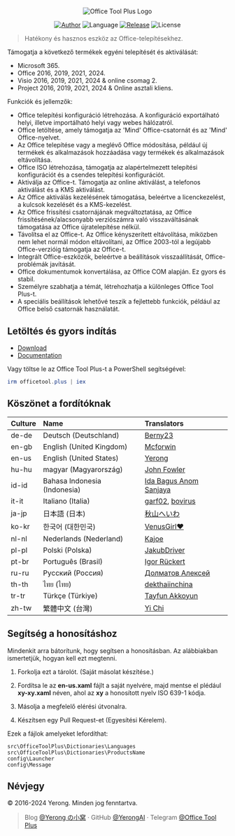 #

<p align="center">
<img alt="Office Tool Plus Logo" src="https://otp.landian.vip/static/images/logo.webp"/>
</p>

<p align="center">
<a href="https://www.coolhub.top/" target="_blank"><img alt="Author" src="https://img.shields.io/badge/Author-Yerong-blue?style=flat-square"/></a>
<img alt="Language" src="https://img.shields.io/badge/Language-C%23-green?style=flat-square"/>
<a href="https://otp.landian.vip/" target="_blank"><img alt="Release" 
src="https://img.shields.io/github/v/release/YerongAI/Office-Tool?style=flat-square"/></a>
<img alt="License" src="https://img.shields.io/github/license/YerongAI/Office-Tool?style=flat-square"/>
</p>

> Hatékony és hasznos eszköz az Office-telepítésekhez.

Támogatja a következő termékek egyéni telepítését és aktiválását:

- Microsoft 365.
- Office 2016, 2019, 2021, 2024.
- Visio 2016, 2019, 2021, 2024 & online csomag 2.
- Project 2016, 2019, 2021, 2024 & Online asztali kliens.

Funkciók és jellemzők:

- Office telepítési konfiguráció létrehozása. A konfiguráció exportálható helyi, illetve importálható helyi vagy webes hálózatról.
- Office letöltése, amely támogatja az 'Mind' Office-csatornát és az 'Mind' Office-nyelvet.
- Az Office telepítése vagy a meglévő Office módosítása, például új termékek és alkalmazások hozzáadása vagy termékek és alkalmazások eltávolítása.
- Office ISO létrehozása, támogatja az alapértelmezett telepítési konfigurációt és a csendes telepítési konfigurációt.
- Aktiválja az Office-t. Támogatja az online aktiválást, a telefonos aktiválást és a KMS aktiválást.
- Az Office aktiválás kezelésének támogatása, beleértve a licenckezelést, a kulcsok kezelését és a KMS-kezelést.
- Az Office frissítési csatornájának megváltoztatása, az Office frissítésének/alacsonyabb verziószámra való visszaváltásának támogatása az Office újratelepítése nélkül.
- Távolítsa el az Office-t. Az Office kényszerített eltávolítása, miközben nem lehet normál módon eltávolítani, az Office 2003-tól a legújabb Office-verzióig támogatja az Office-t.
- Integrált Office-eszközök, beleértve a beállítások visszaállítását, Office-problémák javítását.
- Office dokumentumok konvertálása, az Office COM alapján. Ez gyors és stabil.
- Személyre szabhatja a témát, létrehozhatja a különleges Office Tool Plus-t.
- A speciális beállítások lehetővé teszik a fejlettebb funkciók, például az Office belső csatornák használatát.

## Letöltés és gyors indítás

- [Download](https://otp.landian.vip/download.html)
- [Documentation](https://otp.landian.vip/help/)

Vagy töltse le az Office Tool Plus-t a PowerShell segítségével:

```powershell
irm officetool.plus | iex
```

## Köszönet a fordítóknak

| Culture | Name | Translators |
| :-- | :-- | :-- |
| de-de | Deutsch (Deutschland) | [Berny23](https://steamcommunity.com/id/Berny23) |
| en-gb | English (United Kingdom) | [Mcforwin](https://github.com/Mcforwin) |
| en-us | English (United States) | [Yerong](https://officetool.plus/) |
| hu-hu | magyar (Magyarország) | [John Fowler](https://github.com/JohnFowler58) |
| id-id | Bahasa Indonesia (Indonesia) | [Ida Bagus Anom Sanjaya](https://fb.me/Anom.Sanjaya17) |
| it-it | Italiano (Italia) | [garf02](https://github.com/garf02), [bovirus](https://github.com/bovirus) |
| ja-jp | 日本語 (日本) | [秋山へいわ](https://github.com/akio1321)|
| ko-kr | 한국어 (대한민국) | [VenusGirl❤](https://github.com/VenusGirl) |
| nl-nl | Nederlands (Nederland) | [Kajoe](https://github.com/Kajoe1) |
| pl-pl | Polski (Polska) | [JakubDriver](https://github.com/jakubdriver) |
| pt-br | Português (Brasil) | [Igor Rückert](https://github.com/igorruckert) |
| ru-ru | Русский (Россия) | [Долматов Алексей](https://github.com/iDolmatov) |
| th-th | ไทย (ไทย) | [dekthaiinchina](https://github.com/dekthaiinchina) |
| tr-tr | Türkçe (Türkiye) | [Tayfun Akkoyun](https://github.com/crasadure) |
| zh-tw | 繁體中文 (台灣) | [Yi Chi](https://www.cotpear.com) |

## Segítség a honosításhoz

Mindenkit arra bátorítunk, hogy segítsen a honosításban. Az alábbiakban ismertetjük, hogyan kell ezt megtenni.

1. Forkolja ezt a tárolót. (Saját másolat készítése.)

2. Fordítsa le az **en-us.xaml** fájlt a saját nyelvére, majd mentse el plédául **xy-xy.xaml** néven, ahol az **xy** a honosított nyelv ISO 639-1 kódja.

3. Másolja a megfelelő elérési útvonalra.

4. Készítsen egy Pull Request-et (Egyesítési Kérelem).

Ezek a fájlok amelyeket lefordíthat:

``` batch
src\OfficeToolPlus\Dictionaries\Languages
src\OfficeToolPlus\Dictionaries\ProductsName
config\Launcher
config\Message
```

## Névjegy

© 2016-2024 Yerong. Minden jog fenntartva.

> Blog [@Yerong の小窝](https://www.coolhub.top/) · GitHub [@YerongAI](https://github.com/YerongAI) · Telegram [@Office Tool Plus](https://t.me/s/otp_channel)
